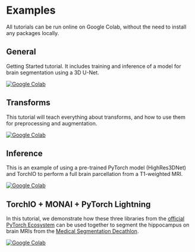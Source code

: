 # Examples

All tutorials can be run online on Google Colab, without the need to install
any packages locally.

## General

Getting Started tutorial. It includes training and inference of a model for
brain segmentation using a 3D U-Net.

[![Google Colab](https://colab.research.google.com/assets/colab-badge.svg)](https://colab.research.google.com/github/fepegar/torchio-notebooks/blob/main/tutorials/TorchIO_tutorial.ipynb)

## Transforms

This tutorial will teach everything about transforms, and how to use them for preprocessing and augmentation.

[![Google Colab](https://colab.research.google.com/assets/colab-badge.svg)](https://colab.research.google.com/github/fepegar/torchio-notebooks/blob/main/tutorials/Data_preprocessing_and_augmentation_using_TorchIO_a_tutorial.ipynb)

## Inference

This is an example of using a pre-trained PyTorch model (HighRes3DNet) and TorchIO to perform a full brain parcellation from a T1-weighted MRI.

[![Google Colab](https://colab.research.google.com/assets/colab-badge.svg)](https://colab.research.google.com/github/fepegar/torchio-notebooks/blob/main/tutorials/Brain_parcellation_with_TorchIO_and_HighRes3DNet.ipynb)

## TorchIO + MONAI + PyTorch Lightning

In this tutorial, we demonstrate how these three libraries from the
[official PyTorch Ecosystem](https://pytorch.org/ecosystem/)
can be used together to segment the hippocampus on brain MRIs from the
[Medical Segmentation Decathlon](http://medicaldecathlon.com/).

[![Google Colab](https://colab.research.google.com/assets/colab-badge.svg)](https://colab.research.google.com/github/fepegar/torchio-notebooks/blob/main/tutorials/TorchIO_MONAI_PyTorch_Lightning.ipynb)
